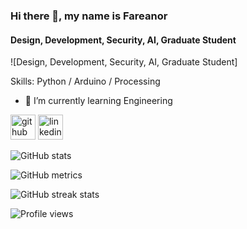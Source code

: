 ### Hi there 👋, my name is Fareanor
#### Design, Development, Security, AI, Graduate Student
![Design, Development, Security, AI, Graduate Student]

Skills: Python / Arduino / Processing

- 🌱 I’m currently learning Engineering 


[<img src='https://cdn.jsdelivr.net/npm/simple-icons@3.0.1/icons/github.svg' alt='github' height='40'>](https://github.com/fareanor3)  [<img src='https://cdn.jsdelivr.net/npm/simple-icons@3.0.1/icons/linkedin.svg' alt='linkedin' height='40'>](https://www.linkedin.com/in/gabriel-nierat-05816320a/)  

![GitHub stats](https://github-readme-stats.vercel.app/api?username=fareanor3&show_icons=true&count_private=true)  

![GitHub metrics](https://metrics.lecoq.io/fareanor3)  

![GitHub streak stats](https://github-readme-streak-stats.herokuapp.com/?user=fareanor3)  

![Profile views](https://gpvc.arturio.dev/fareanor3)  
